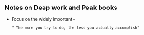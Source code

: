 ## Notes on Deep work and Peak books

* Focus on the widely important - 

      " The more you try to do, the less you actually accomplish"
